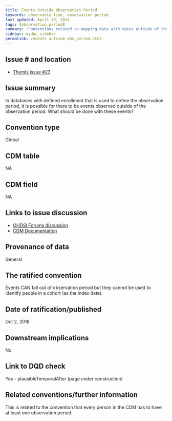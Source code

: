 ```yaml
---
title: Events Outside Observation Period
keywords: observable time, observation period
last_updated: April 29, 2024
tags: [observation_period]
summary: "Conventions related to mapping data with dates outside of the observation period."
sidebar: mydoc_sidebar
permalink: /events_outside_obs_period.html
---
```


## Issue # and location

- [Themis issue #23](https://github.com/OHDSI/Themis/issues/23)

## Issue summary
In databases with defined enrollment that is used to define the observation period, it is possible for there to be events observed outside of the observation period. What should be done with these events?

## Convention type
Global

## CDM table
NA

## CDM field
NA

## Links to issue discussion

- [OHDSI Forums discussion](https://forums.ohdsi.org/t/patient-medical-history-events-outside-observation-period/6945)
- [CDM Documentation](https://ohdsi.github.io/CommonDataModel/cdm54.html#drug_exposure)   

## Provenance of data
General

## The ratified convention
Events CAN fall out of observation period but they cannot be used to identify people in a cohort (as the index date). 

## Date of ratification/published
Oct 2, 2018

## Downstream implications
No

## Link to DQD check

Yes - plausibleTemporalAfter (page under construction)

## Related conventions/further information
This is related to the convention that every person in the CDM has to have at least one observation period. 
